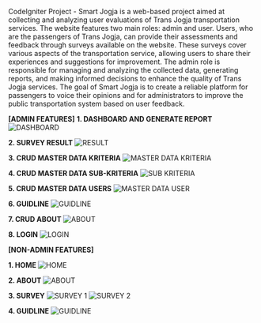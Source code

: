 CodeIgniter Project - Smart Jogja is a web-based project aimed at collecting and analyzing user evaluations of Trans Jogja transportation services. The website features two main roles: admin and user. Users, who are the passengers of Trans Jogja, can provide their assessments and feedback through surveys available on the website. These surveys cover various aspects of the transportation service, allowing users to share their experiences and suggestions for improvement. The admin role is responsible for managing and analyzing the collected data, generating reports, and making informed decisions to enhance the quality of Trans Jogja services. The goal of Smart Jogja is to create a reliable platform for passengers to voice their opinions and for administrators to improve the public transportation system based on user feedback.

**[ADMIN FEATURES]**
**1. DASHBOARD AND GENERATE REPORT**
![DASHBOARD](https://github.com/user-attachments/assets/f5d02a0c-cc0d-4704-b0e7-a5a237ccd36a)

**2. SURVEY RESULT**
![RESULT](https://github.com/user-attachments/assets/8d05a475-d24e-48fd-8583-6cdc86ede1e6)

**3. CRUD MASTER DATA KRITERIA**
![MASTER DATA KRITERIA](https://github.com/user-attachments/assets/da945235-ca02-43f1-bd8f-350451b96e35)

**4. CRUD MASTER DATA SUB-KRITERIA**
![SUB KRITERIA](https://github.com/user-attachments/assets/b1a61925-6a32-4140-898d-d4f292f4aed3)

**5. CRUD MASTER DATA USERS**
![MASTER DATA USER](https://github.com/user-attachments/assets/b9f0608b-d98d-4e51-8530-1c2708b4f41e)

**6. GUIDLINE**
![GUIDLINE](https://github.com/user-attachments/assets/36369a36-06d0-48ee-8728-a22f802ea505)

**7. CRUD ABOUT**
![ABOUT](https://github.com/user-attachments/assets/a56d12a3-f630-4934-83d0-e376407fdd92)

**8. LOGIN**
![LOGIN](https://github.com/user-attachments/assets/b81d7ee8-dc71-4cdb-9118-49b96bdd7900)

**[NON-ADMIN FEATURES]**

**1. HOME**
![HOME](https://github.com/user-attachments/assets/4ebae2bd-390c-49c4-87fb-156cdec1dec4)

**2. ABOUT**
![ABOUT](https://github.com/user-attachments/assets/c572fd4c-84b0-4f5a-a623-f2709059a6cf)

**3. SURVEY**
![SURVEY 1](https://github.com/user-attachments/assets/6f4a9fef-bed5-485b-99ea-67b468791590)
![SURVEY 2](https://github.com/user-attachments/assets/64e6f0df-0692-4edf-957e-cd379ef7d6c1)

**4. GUIDLINE**
![GUIDLINE](https://github.com/user-attachments/assets/7f9363f1-f18e-4b33-8f79-654ef7059723)
